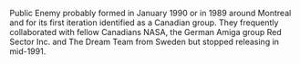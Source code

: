 Public Enemy probably formed in January 1990 or in 1989 around Montreal and for its first iteration identified as a Canadian group. They frequently collaborated with fellow Canadians NASA, the German Amiga group Red Sector Inc. and The Dream Team from Sweden but stopped releasing in mid-1991. 